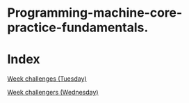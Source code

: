 # Programming-machine-core-practice-fundamentals.

# Index

[Week challenges (Tuesday)](https://github.com/Nelson8155/Programing-machine-core-practice-fundamentals./tree/main/Week%20challenges%20(Tuesday))

[Week challengers (Wednesday)](https://github.com/Nelson8155/Programing-machine-core-practice-fundamentals./tree/main/Week%20challengers%20(Wednesday))